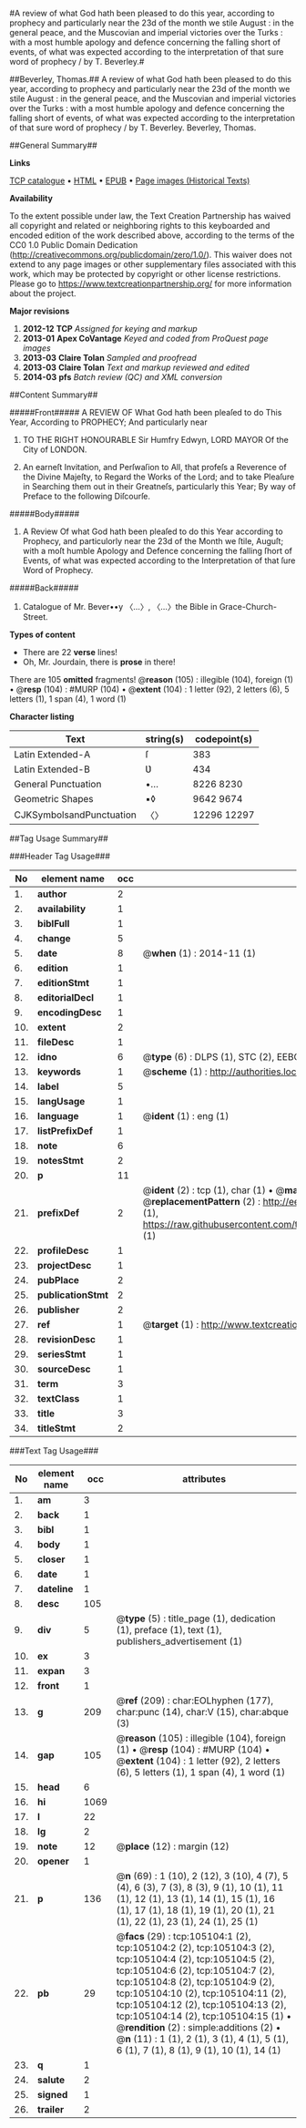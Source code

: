 #A review of what God hath been pleased to do this year, according to prophecy and particularly near the 23d of the month we stile August : in the general peace, and the Muscovian and imperial victories over the Turks : with a most humble apology and defence concerning the falling short of events, of what was expected according to the interpretation of that sure word of prophecy / by T. Beverley.#

##Beverley, Thomas.##
A review of what God hath been pleased to do this year, according to prophecy and particularly near the 23d of the month we stile August : in the general peace, and the Muscovian and imperial victories over the Turks : with a most humble apology and defence concerning the falling short of events, of what was expected according to the interpretation of that sure word of prophecy / by T. Beverley.
Beverley, Thomas.

##General Summary##

**Links**

[TCP catalogue](http://www.ota.ox.ac.uk/tcp/)  • 
[HTML](http://tei.it.ox.ac.uk/tcp/Texts-HTML/free/A27/A27622.html)  • 
[EPUB](http://tei.it.ox.ac.uk/tcp/Texts-EPUB/free/A27/A27622.epub) • 
[Page images (Historical Texts)](https://historicaltexts.jisc.ac.uk/eebo-16218838e)

**Availability**

To the extent possible under law, the Text Creation Partnership has waived all copyright and related or neighboring rights to this keyboarded and encoded edition of the work described above, according to the terms of the CC0 1.0 Public Domain Dedication (http://creativecommons.org/publicdomain/zero/1.0/). This waiver does not extend to any page images or other supplementary files associated with this work, which may be protected by copyright or other license restrictions. Please go to https://www.textcreationpartnership.org/ for more information about the project.

**Major revisions**

1. __2012-12__ __TCP__ *Assigned for keying and markup*
1. __2013-01__ __Apex CoVantage__ *Keyed and coded from ProQuest page images*
1. __2013-03__ __Claire Tolan__ *Sampled and proofread*
1. __2013-03__ __Claire Tolan__ *Text and markup reviewed and edited*
1. __2014-03__ __pfs__ *Batch review (QC) and XML conversion*

##Content Summary##

#####Front#####
A REVIEW OF What God hath been pleaſed to do This Year, According to PROPHECY; And particularly near
1. TO THE RIGHT HONOURABLE Sir Humfry Edwyn, LORD MAYOR Of the City of LONDON.

1. An earneſt Invitation, and Perſwaſion to All, that profeſs a Reverence of the Divine Majeſty, to Regard the Works of the Lord; and to take Pleaſure in Searching them out in their Greatneſs, particularly this Year; By way of Preface to the following Diſcourſe.

#####Body#####

1. A Review Of what God hath been pleaſed to do this Year according to Prophecy, and particulorly near the 23d of the Month we ſtile, Auguſt; with a moſt humble Apology and Defence concerning the falling ſhort of Events, of what was expected according to the Interpretation of that ſure Word of Prophecy.

#####Back#####

1. Catalogue of Mr. Bever••y 〈…〉, 〈…〉the Bible in Grace-Church-Street.

**Types of content**

  * There are 22 **verse** lines!
  * Oh, Mr. Jourdain, there is **prose** in there!

There are 105 **omitted** fragments! 
 @__reason__ (105) : illegible (104), foreign (1)  •  @__resp__ (104) : #MURP (104)  •  @__extent__ (104) : 1 letter (92), 2 letters (6), 5 letters (1), 1 span (4), 1 word (1)

**Character listing**


|Text|string(s)|codepoint(s)|
|---|---|---|
|Latin Extended-A|ſ|383|
|Latin Extended-B|Ʋ|434|
|General Punctuation|•…|8226 8230|
|Geometric Shapes|▪◊|9642 9674|
|CJKSymbolsandPunctuation|〈〉|12296 12297|

##Tag Usage Summary##

###Header Tag Usage###

|No|element name|occ|attributes|
|---|---|---|---|
|1.|__author__|2||
|2.|__availability__|1||
|3.|__biblFull__|1||
|4.|__change__|5||
|5.|__date__|8| @__when__ (1) : 2014-11 (1)|
|6.|__edition__|1||
|7.|__editionStmt__|1||
|8.|__editorialDecl__|1||
|9.|__encodingDesc__|1||
|10.|__extent__|2||
|11.|__fileDesc__|1||
|12.|__idno__|6| @__type__ (6) : DLPS (1), STC (2), EEBO-CITATION (1), OCLC (1), VID (1)|
|13.|__keywords__|1| @__scheme__ (1) : http://authorities.loc.gov/ (1)|
|14.|__label__|5||
|15.|__langUsage__|1||
|16.|__language__|1| @__ident__ (1) : eng (1)|
|17.|__listPrefixDef__|1||
|18.|__note__|6||
|19.|__notesStmt__|2||
|20.|__p__|11||
|21.|__prefixDef__|2| @__ident__ (2) : tcp (1), char (1)  •  @__matchPattern__ (2) : ([0-9\-]+):([0-9IVX]+) (1), (.+) (1)  •  @__replacementPattern__ (2) : http://eebo.chadwyck.com/downloadtiff?vid=$1&page=$2 (1), https://raw.githubusercontent.com/textcreationpartnership/Texts/master/tcpchars.xml#$1 (1)|
|22.|__profileDesc__|1||
|23.|__projectDesc__|1||
|24.|__pubPlace__|2||
|25.|__publicationStmt__|2||
|26.|__publisher__|2||
|27.|__ref__|1| @__target__ (1) : http://www.textcreationpartnership.org/docs/. (1)|
|28.|__revisionDesc__|1||
|29.|__seriesStmt__|1||
|30.|__sourceDesc__|1||
|31.|__term__|3||
|32.|__textClass__|1||
|33.|__title__|3||
|34.|__titleStmt__|2||


###Text Tag Usage###

|No|element name|occ|attributes|
|---|---|---|---|
|1.|__am__|3||
|2.|__back__|1||
|3.|__bibl__|1||
|4.|__body__|1||
|5.|__closer__|1||
|6.|__date__|1||
|7.|__dateline__|1||
|8.|__desc__|105||
|9.|__div__|5| @__type__ (5) : title_page (1), dedication (1), preface (1), text (1), publishers_advertisement (1)|
|10.|__ex__|3||
|11.|__expan__|3||
|12.|__front__|1||
|13.|__g__|209| @__ref__ (209) : char:EOLhyphen (177), char:punc (14), char:V (15), char:abque (3)|
|14.|__gap__|105| @__reason__ (105) : illegible (104), foreign (1)  •  @__resp__ (104) : #MURP (104)  •  @__extent__ (104) : 1 letter (92), 2 letters (6), 5 letters (1), 1 span (4), 1 word (1)|
|15.|__head__|6||
|16.|__hi__|1069||
|17.|__l__|22||
|18.|__lg__|2||
|19.|__note__|12| @__place__ (12) : margin (12)|
|20.|__opener__|1||
|21.|__p__|136| @__n__ (69) : 1 (10), 2 (12), 3 (10), 4 (7), 5 (4), 6 (3), 7 (3), 8 (3), 9 (1), 10 (1), 11 (1), 12 (1), 13 (1), 14 (1), 15 (1), 16 (1), 17 (1), 18 (1), 19 (1), 20 (1), 21 (1), 22 (1), 23 (1), 24 (1), 25 (1)|
|22.|__pb__|29| @__facs__ (29) : tcp:105104:1 (2), tcp:105104:2 (2), tcp:105104:3 (2), tcp:105104:4 (2), tcp:105104:5 (2), tcp:105104:6 (2), tcp:105104:7 (2), tcp:105104:8 (2), tcp:105104:9 (2), tcp:105104:10 (2), tcp:105104:11 (2), tcp:105104:12 (2), tcp:105104:13 (2), tcp:105104:14 (2), tcp:105104:15 (1)  •  @__rendition__ (2) : simple:additions (2)  •  @__n__ (11) : 1 (1), 2 (1), 3 (1), 4 (1), 5 (1), 6 (1), 7 (1), 8 (1), 9 (1), 10 (1), 14 (1)|
|23.|__q__|1||
|24.|__salute__|2||
|25.|__signed__|1||
|26.|__trailer__|2||
